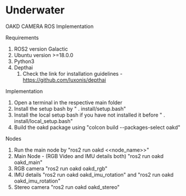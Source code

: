 # Underwater

OAKD CAMERA ROS Implementation 

Requirements 

1. ROS2 version Galactic
2. Ubuntu version >=18.0.0
3. Python3
4. Depthai 
    1. Check the link for installation guidelines - https://github.com/luxonis/depthai

Implementation

1. Open a terminal in the respective main folder 
2. Install the setup bash by " . install/setup.bash"
3. Install the local setup bash if you have not installed it before " . install/local_setup.bash"
4. Build the oakd package using "colcon build --packages-select oakd"

Nodes 

1. Run the main node by "ros2 run oakd <<node_name>>"
2. Main Node - (RGB Video and IMU details both) "ros2 run oakd oakd_main"
3. RGB camera "ros2 run oakd oakd_rgb"
4. IMU details "ros2 run oakd oakd_imu_rotation" and "ros2 run oakd oakd_imu_rotation"
5. Stereo camera "ros2 run oakd oakd_stereo"




